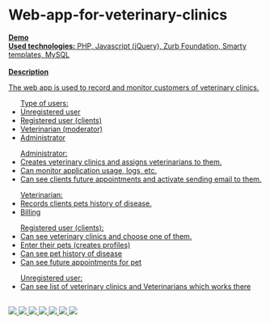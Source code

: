 # Web-app-for-veterinary-clinics
<b><a href="https://ecuko-mkovacek.rhcloud.com/">Demo</b><br>
<b>Used technologies:</b> PHP, Javascript (jQuery), Zurb Foundation, Smarty templates, MySQL<br><br>
<b>Description</b>
<p>The web app is used to record and monitor customers of veterinary clinics.</p>
<ul>Type of users:
	<li>Unregistered user</li>
	<li>Registered user (clients)</li>
	<li>Veterinarian (moderator)</li>
	<li>Administrator</li>
</ul>
<ul>Administrator:
	<li>Creates veterinary clinics and assigns veterinarians to them.</li>
  <li>Can monitor application usage, logs, etc.</li>
	<li>Can see clients future appointments and activate sending email to them.</li>
</ul>
<ul>Veterinarian:
	<li>Records clients pets history of disease.</li>
	<li>Billing</li>
</ul>
<ul>Registered user (clients):
<li>Can see veterinary clinics and choose one of them.</li>
<li>Enter their pets (creates profiles)</li>	
<li>Can see pet history of disease</li>
<li>Can see future appointments for pet</li>
</ul>	
<ul>Unregistered user:
<li>Can see list of veterinary clinics and Veterinarians which works there</li>
</ul>		
<br>
<img src="http://res.cloudinary.com/dffww0cvc/image/upload/v1428160073/agora.profile_gl56a7.png">
<img src="https://res.cloudinary.com/dffww0cvc/image/upload/v1439888863/Screenshot_2_rrhjii.jpg">
<img src="https://res.cloudinary.com/dffww0cvc/image/upload/v1439888032/admin1_oolaz7.png">
<img src="https://res.cloudinary.com/dffww0cvc/image/upload/v1439888051/admin2_iuiplp.png">
<img src="https://res.cloudinary.com/dffww0cvc/image/upload/v1439888038/vet1_x4wo6o.png">
<img src="https://res.cloudinary.com/dffww0cvc/image/upload/v1439888038/vet2_z3kyjl.png">
<img src="https://res.cloudinary.com/dffww0cvc/image/upload/v1439888048/kor1_yb81ks.png">

